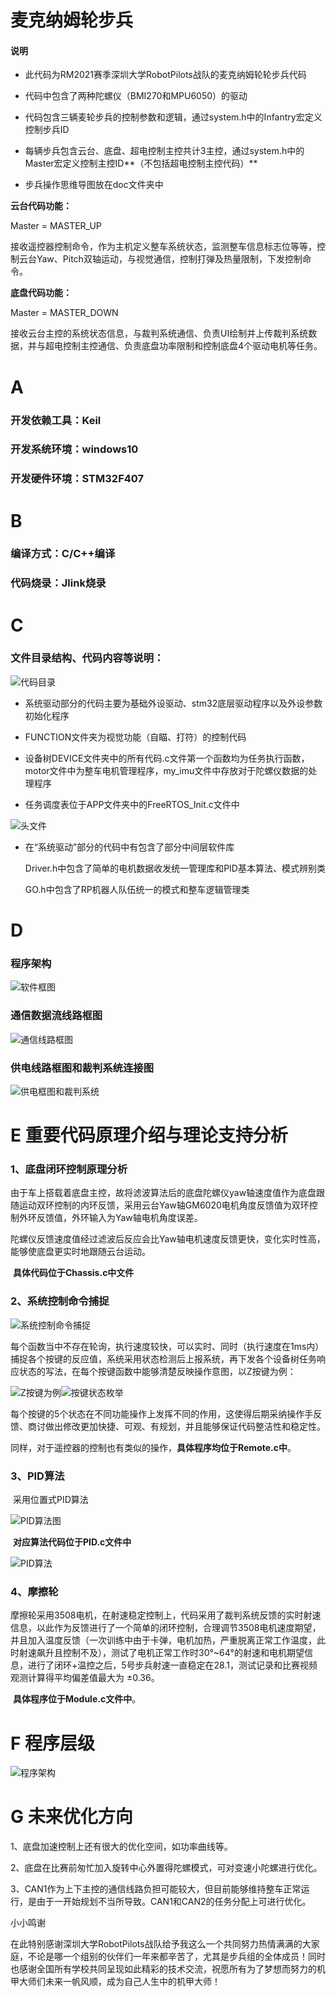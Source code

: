 # 麦克纳姆轮步兵

#### 说明
* 此代码为RM2021赛季深圳大学RobotPilots战队的麦克纳姆轮轮步兵代码

* 代码中包含了两种陀螺仪（BMI270和MPU6050）的驱动

* 代码包含三辆麦轮步兵的控制参数和逻辑，通过system.h中的Infantry宏定义控制步兵ID

* 每辆步兵包含云台、底盘、超电控制主控共计3主控，通过system.h中的Master宏定义控制主控ID**（不包括超电控制主控代码）**

* 步兵操作思维导图放在doc文件夹中

**云台代码功能：**

Master = MASTER_UP

接收遥控器控制命令，作为主机定义整车系统状态，监测整车信息标志位等等，控制云台Yaw、Pitch双轴运动，与视觉通信，控制打弹及热量限制，下发控制命令。

**底盘代码功能：**

Master = MASTER_DOWN

接收云台主控的系统状态信息，与裁判系统通信、负责UI绘制并上传裁判系统数据，并与超电控制主控通信、负责底盘功率限制和控制底盘4个驱动电机等任务。







# A

### 开发依赖工具：Keil

### 开发系统环境：windows10

### 开发硬件环境：STM32F407

# B

### 编译方式：C/C++编译

### 代码烧录：Jlink烧录

# C

### **文件目录结构、代码内容等说明：**

![代码目录](picture/代码目录.png)

* 系统驱动部分的代码主要为基础外设驱动、stm32底层驱动程序以及外设参数初始化程序

* FUNCTION文件夹为视觉功能（自瞄、打符）的控制代码

* 设备树DEVICE文件夹中的所有代码.c文件第一个函数均为任务执行函数，motor文件中为整车电机管理程序，my_imu文件中存放对于陀螺仪数据的处理程序

* 任务调度表位于APP文件夹中的FreeRTOS_Init.c文件中

![头文件](picture/头文件.png)

* 在“系统驱动”部分的代码中有包含了部分中间层软件库

  Driver.h中包含了简单的电机数据收发统一管理库和PID基本算法、模式辨别类

  GO.h中包含了RP机器人队伍统一的模式和整车逻辑管理类

# D

### 程序架构

![软件框图](picture/软件框图.png)

### 通信数据流线路框图

![通信线路框图](picture/通信线路框图.png)

### 供电线路框图和裁判系统连接图

![供电框图和裁判系统](picture/供电框图和裁判系统.png)

# E 重要代码原理介绍与理论支持分析

### 1、底盘闭环控制原理分析

​		由于车上搭载着底盘主控，故将滤波算法后的底盘陀螺仪yaw轴速度值作为底盘跟随运动双环控制的内环反馈，采用云台Yaw轴GM6020电机角度反馈值为双环控制外环反馈值，外环输入为Yaw轴电机角度误差。

​		陀螺仪反馈速度值经过滤波后反应会比Yaw轴电机速度反馈更快，变化实时性高，能够使底盘更实时地跟随云台运动。

​		**具体代码位于Chassis.c中文件**

### 2、系统控制命令捕捉

![系统控制命令捕捉](picture/系统控制命令捕捉.png)

​		每个函数当中不存在轮询，执行速度较快，可以实时、同时（执行速度在1ms内）捕捉各个按键的反应值，系统采用状态检测后上报系统，再下发各个设备树任务响应状态的写法，在每个按键函数中能够清楚反映操作意图，以Z按键为例：

![Z按键为例](picture/Z按键为例.png)![按键状态枚举](picture/按键状态枚举.png)

​		每个按键的5个状态在不同功能操作上发挥不同的作用，这使得后期采纳操作手反馈、商讨做出修改更加快捷、可观、有规划，并且能够保证代码整洁性和稳定性。

​		同样，对于遥控器的控制也有类似的操作，**具体程序均位于Remote.c中**。



### 3、PID算法

​		采用位置式PID算法

![PID算法图](picture/PID算法图.png)

​		**对应算法代码位于PID.c文件中**

![PID算法](picture/PID算法.png)

### 4、摩擦轮

​		摩擦轮采用3508电机，在射速稳定控制上，代码采用了裁判系统反馈的实时射速信息，以此作为反馈进行了一个简单的闭环控制，合理调节3508电机速度期望，并且加入温度反馈（一次训练中由于卡弹，电机加热，严重脱离正常工作温度，此时射速飙升且控制不及），测试了电机正常工作时30°~64°的射速和电机期望信息，进行了闭环+温控之后，5号步兵射速一直稳定在28.1，测试记录和比赛视频观测计算得平均偏差值最大为 ±0.36。

​		**具体程序位于Module.c文件中**。

# F 程序层级

![程序架构](picture/程序架构.png)





# G 未来优化方向

1、底盘加速控制上还有很大的优化空间，如功率曲线等。

2、底盘在比赛前匆忙加入旋转中心外置得陀螺模式，可对变速小陀螺进行优化。

3、CAN1作为上下主控的通信线路负担可能较大，但目前能够维持整车正常运行，是由于一开始规划不当所导致。CAN1和CAN2的任务分配上可进行优化。



小小鸣谢

在此特别感谢深圳大学RobotPilots战队给予我这么一个共同努力热情满满的大家庭，不论是哪一个组别的伙伴们一年来都辛苦了，尤其是步兵组的全体成员！同时也感谢全国所有学校共同呈现如此精彩的技术交流，祝愿所有为了梦想而努力的机甲大师们未来一帆风顺，成为自己人生中的机甲大师！
